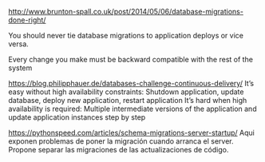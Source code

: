 http://www.brunton-spall.co.uk/post/2014/05/06/database-migrations-done-right/

You should never tie database migrations to application deploys or vice versa.

Every change you make must be backward compatible with the rest of the system



https://blog.philipphauer.de/databases-challenge-continuous-delivery/
It’s easy without high availability constraints: Shutdown application, update database, deploy new application, restart application
It’s hard when high availability is required: Multiple intermediate versions of the application and update application instances step by step


https://pythonspeed.com/articles/schema-migrations-server-startup/
Aqui exponen problemas de poner la migración cuando arranca el server.
Propone separar las migraciones de las actualizaciones de código.
